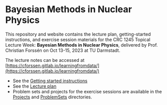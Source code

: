# Bayesian Methods in Nuclear Physics
This repository and website contains the lecture plan, getting-started instructions, and exercise session materials for the CRC 1245 Topical Lecture Week: **Bayesian Methods in Nuclear Physics**, delivered by Prof. Christian Forssén on Oct 13-15, 2023 at TU Darmstadt.

The lecture notes can be accessed at [https://cforssen.gitlab.io/learningfromdata/](https://cforssen.gitlab.io/learningfromdata/)

- See the [Getting started instructions](preparation.md)
- See the [Lecture plan](schedule.md)
- Problem sets and projects for the exercise sessions are available in the [Projects](Projects) and [ProblemSets](ProblemSets) directories.
